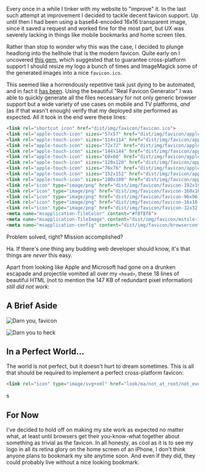 <!--
layout: post
title: Favicons Suck
date: 2014-10-28T21:48:30.936556
comments: true
categories: Web Development
-->

Every once in a while I tinker with my website to "improve" it. In the last such attempt at improvement I decided to tackle decent favicon support. Up until then I had been using a base64-encoded 16x16 transparent image, since it saved a request and worked fine for the most part, but UX was severely lacking in things like mobile bookmarks and home screen tiles.

<!-- more -->

Rather than stop to wonder why this was the case, I decided to plunge headlong into the hellhole that is the modern favicon. Quite early on I uncovered [this gem](https://github.com/audreyr/favicon-cheat-sheet), which suggested that to guarantee cross-platform support I should resize my logo a bunch of times and ImageMagick some of the generated images into a nice `favicon.ico`.

This seemed like a horrendously repetitive task just dying to be automated, and in fact it [has been](http://realfavicongenerator.net/). Using the beautiful "Real Favicon Generator" I was able to quickly generate all the files necessary for not only generic browser support but a wide variety of use cases on mobile and TV platforms, *and* (as if that wasn't enough) verify that my deployed site performed as expected. All it took in the end were these lines:

```html
<link rel="shortcut icon" href="dist/img/favicon/favicon.ico">
<link rel="apple-touch-icon" sizes="57x57" href="dist/img/favicon/apple-touch-icon-57x57.png">
<link rel="apple-touch-icon" sizes="114x114" href="dist/img/favicon/apple-touch-icon-114x114.png">
<link rel="apple-touch-icon" sizes="72x72" href="dist/img/favicon/apple-touch-icon-72x72.png">
<link rel="apple-touch-icon" sizes="144x144" href="dist/img/favicon/apple-touch-icon-144x144.png">
<link rel="apple-touch-icon" sizes="60x60" href="dist/img/favicon/apple-touch-icon-60x60.png">
<link rel="apple-touch-icon" sizes="120x120" href="dist/img/favicon/apple-touch-icon-120x120.png">
<link rel="apple-touch-icon" sizes="76x76" href="dist/img/favicon/apple-touch-icon-76x76.png">
<link rel="apple-touch-icon" sizes="152x152" href="dist/img/favicon/apple-touch-icon-152x152.png">
<link rel="apple-touch-icon" sizes="180x180" href="dist/img/favicon/apple-touch-icon-180x180.png">
<link rel="icon" type="image/png" href="dist/img/favicon/favicon-192x192.png" sizes="192x192">
<link rel="icon" type="image/png" href="dist/img/favicon/favicon-160x160.png" sizes="160x160">
<link rel="icon" type="image/png" href="dist/img/favicon/favicon-96x96.png" sizes="96x96">
<link rel="icon" type="image/png" href="dist/img/favicon/favicon-16x16.png" sizes="16x16">
<link rel="icon" type="image/png" href="dist/img/favicon/favicon-32x32.png" sizes="32x32">
<meta name="msapplication-TileColor" content="#f8f8f8">
<meta name="msapplication-TileImage" content="dist/img/favicon/mstile-144x144.png">
<meta name="msapplication-config" content="dist/img/favicon/browserconfig.xml">
```

Problem solved, right? Mission accomplished?

Ha. If there's one thing any budding web developer should know, it's that things are *never* this easy.

Apart from looking like Apple and Microsoft had gone on a drunken escapade and projectile vomited all over my `<head>`, these 18 lines of beautiful HTML (not to mention the 147 KB of redundant pixel information) *still did not work*:

## A Brief Aside

![Darn you, favicon](http://i132.photobucket.com/albums/q26/msmorbid921/frantic.gif)

![Darn you to heck](http://www.reactiongifs.com/wp-content/uploads/2013/06/mad.gif)

## In a Perfect World...

The world is not perfect, but it doesn't hurt to dream sometimes. This is all that should be required to implement a perfect cross-platform favicon:

```html
<link rel="icon" type="image/svg+xml" href="look/ma/not_at_root/not_even_called_favicon.svg">
```

s

## For Now

I've decided to hold off on making my site work as expected no matter what, at least until browsers get their you-know-what together about something as trivial as the favicon. In all honesty, as cool as it is to see my logo in all its retina glory on the home screen of an iPhone, I don't think anyone plans to bookmark my site anytime soon. And even if they did, they could probably live without a nice looking bookmark.
